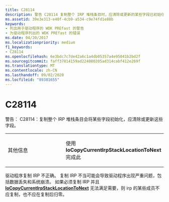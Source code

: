 ```yaml
---
title: C28114
description: 警告 C28114 复制整个 IRP 堆栈条目时，应清除或更新的某些字段已初始化。
ms.assetid: 39e3e313-e40f-4cb9-a534-c9e74fd1e88b
keywords:
- 列出用于驱动程序的 WDK PREfast 的警告
- 为驱动程序列出的 WDK PREfast 的错误
ms.date: 04/20/2017
ms.localizationpriority: medium
f1_keywords:
- C28114
ms.openlocfilehash: 6e3bdc7c7de42a6c1a4db05357a4e95041b2bd2f
ms.sourcegitcommit: faff37814159ad224080205ad314cabf412e269f
ms.translationtype: MT
ms.contentlocale: zh-CN
ms.lasthandoff: 09/02/2020
ms.locfileid: "89381655"
---
```

# <a name="c28114"></a>C28114


警告： C28114：复制整个 IRP 堆栈条目会将某些字段初始化，应清除或更新这些字段。

<table>
<colgroup>
<col width="50%" />
<col width="50%" />
</colgroup>
<tbody>
<tr class="odd">
<td align="left"><p>其他信息</p></td>
<td align="left"><p>使用 <strong>IoCopyCurrentIrpStackLocationToNext</strong> 完成此</p></td>
</tr>
</tbody>
</table>

 

驱动程序复制 IRP 不正确。 复制 IRP 不当可能会导致驱动程序出现严重问题，包括数据丢失和系统崩溃。 如果必须复制 IRP 并且 [**IoCopyCurrentIrpStackLocationToNext**](/windows-hardware/drivers/ddi/wdm/nf-wdm-iocopycurrentirpstacklocationtonext) 无法满足需要，则 irp 的某些成员不应复制，也不应在复制后归零。

 


